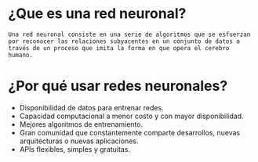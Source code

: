 # ¿Que es una red neuronal?

    Una red neuronal consiste en una serie de algoritmos que se esfuerzan por reconocer las relaciones subyacentes en un conjunto de datos a través de un proceso que imita la forma en que opera el cerebro humano.

# ¿Por qué usar redes neuronales?
-   Disponibilidad de datos para entrenar redes.
-   Capacidad computacional a menor costo y con mayor disponibilidad.
-   Mejores algoritmos de entrenamiento.
-   Gran comunidad que constantemente comparte desarrollos, nuevas arquitecturas o nuevas aplicaciones.
-   APIs flexibles, simples y gratuitas.